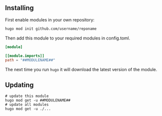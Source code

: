 ## Installing

First enable modules in your own repository:

```bash
hugo mod init github.com/username/reponame
```

Then add this module to your required modules in config.toml.

```toml
[module]

[[module.imports]]
path = "##MODULENAME##"

```

The next time you run `hugo` it will download the latest version of the module.

## Updating

```shell
# update this module
hugo mod get -u ##MODULENAME##
# update all modules
hugo mod get -u ./...
```
